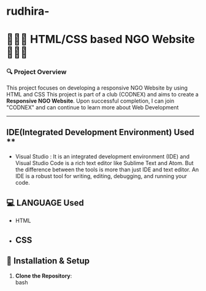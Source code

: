 # rudhira-
# 🙏🙏🙏 **HTML/CSS based NGO Website** 🙏🙏🙏

### 🔍 **Project Overview**
This project focuses on developing a responsive NGO Website by using HTML and CSS
This project is part of a club (CODNEX) and aims to create a **Responsive NGO Website**. Upon successful completion, I can join "CODNEX" and can continue to learn more about Web Development

---

## IDE(Integrated Development Environment) Used **
- Visual Studio : It is an integrated development environment (IDE) and Visual Studio Code is a rich text editor like Sublime Text and Atom. But the difference 
                  between the tools is more than just IDE and text editor. An IDE is a robust tool for writing, editing, debugging, and running your code.

## 💻 **LANGUAGE Used**
- HTML 
- CSS 
   ---

## 🔧 **Installation & Setup**
1. **Clone the Repository**:  
   bash
